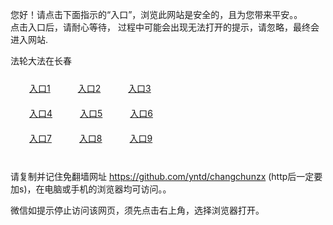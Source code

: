 您好！请点击下面指示的“入口”，浏览此网站是安全的，且为您带来平安。。 <br/>
点击入口后，请耐心等待， 过程中可能会出现无法打开的提示，请忽略，最终会进入网站. </br>

法轮大法在长春<br/>
<div style="padding:10px"><a style="margin:20px" target="_blank" href="https://d170d68p0xd8o3.cloudfront.net/2Qpsp?cdkhjlzw" id="ccLink1" rel="nofollow">入口1</a> <a target="_blank" style="margin:20px" href="https://d2u2rd29pt8bxx.cloudfront.net/2Qpsp?fvsrlfyw" id="ccLink2" rel="nofollow">入口2</a> <a style="margin:20px" target="_blank" href="https://dl72tk1amhvjy.cloudfront.net/2Qpsp?oolpef" id="ccLink3" rel="nofollow">入口3</a></div>

<div style="padding:10px" ><a style="margin:20px" target="_blank" href="https://d170d68p0xd8o3.cloudfront.net/2Qpsp?cdkhjlzw" id="ccLink4" rel="nofollow">入口4</a> <a style="margin:20px" href="https://d2u2rd29pt8bxx.cloudfront.net/2Qpsp?fvsrlfyw" target="_blank" id="ccLink5" rel="nofollow">入口5</a> <a style="margin:20px" href="https://dl72tk1amhvjy.cloudfront.net/2Qpsp?oolpef" target="_blank" id="ccLink6" rel="nofollow">入口6</a></div>

<div style="padding:10px"><a style="margin:20px" target="_blank" href="https://d170d68p0xd8o3.cloudfront.net/2Qpsp?cdkhjlzw" id="ccLink7" rel="nofollow">入口7</a> <a style="margin:20px" href="https://d2u2rd29pt8bxx.cloudfront.net/2Qpsp?fvsrlfyw" target="_blank" id="ccLink8" rel="nofollow">入口8</a> <a style="margin:20px" target="_blank" href="https://dl72tk1amhvjy.cloudfront.net/2Qpsp?oolpef" id="ccLink9" rel="nofollow">入口9</a></div>

<br/>



请复制并记住免翻墙网址 https://github.com/yntd/changchunzx (http后一定要加s)，在电脑或手机的浏览器均可访问。。<br/>

微信如提示停止访问该网页，须先点击右上角，选择浏览器打开。
